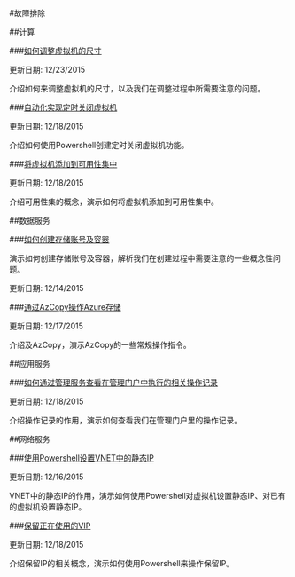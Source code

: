 <properties linkid="troubleshoot" urlDisplayName="troubleshoot" pageTitle="故障排除" metaKeywords="troubleshoot" disableRightNav="true" description="" metaCanonical="" services="" documentationCenter="" title="" authors="" solutions="" manager="" editor="" />
<tags ms.service="" ms.date="" wacn.date="12/23/2015"/>

#故障排除


##计算

###[如何调整虚拟机的尺寸](/documentation/articles/troubleshoot/virtual-machine-how-to-reset-vm-size)

更新日期: 12/23/2015

介绍如何来调整虚拟机的尺寸，以及我们在调整过程中所需要注意的问题。

###[自动化实现定时关闭虚拟机](/documentation/articles/troubleshoot/virtual-machine-how-to-turn-off-vm-automatically)

更新日期: 12/18/2015

介绍如何使用Powershell创建定时关闭虚拟机功能。

###[将虚拟机添加到可用性集中](/documentation/articles/troubleshoot/virtual-machine-add-vm-to-availability-group)

更新日期: 12/18/2015

介绍可用性集的概念，演示如何将虚拟机添加到可用性集中。


##数据服务

###[如何创建存储账号及容器](/documentation/articles/troubleshoot/storage-how-to-create-account-container)

演示如何创建存储账号及容器，解析我们在创建过程中需要注意的一些概念性问题。

更新日期: 12/14/2015

###[通过AzCopy操作Azure存储](/documentation/articles/troubleshoot/storage-how-to-use-azcopy)

更新日期: 12/17/2015

介绍及AzCopy，演示AzCopy的一些常规操作指令。

##应用服务

###[如何通过管理服务查看在管理门户中执行的相关操作记录](/documentation/articles/troubleshoot/management-portal-how-to-see-operation-log)

更新日期: 12/18/2015

介绍操作记录的作用，演示如何查看我们在管理门户里的操作记录。



##网络服务

###[使用Powershell设置VNET中的静态IP](/documentation/articles/troubleshoot/virtual-network-how-to-use-internal-ip)

更新日期: 12/16/2015

VNET中的静态IP的作用，演示如何使用Powershell对虚拟机设置静态IP、对已有的虚拟机设置静态IP。

###[保留正在使用的VIP](/documentation/articles/troubleshoot/virtual-network-how-to-use-reserved-ip)

更新日期: 12/18/2015

介绍保留IP的相关概念，演示如何使用Powershell来操作保留IP。




